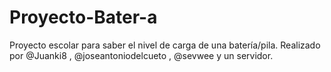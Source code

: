 # Proyecto-Bater-a
Proyecto escolar para saber el nivel de carga de una batería/pila. Realizado por @Juanki8 , @joseantoniodelcueto , @sevwee y un servidor.
